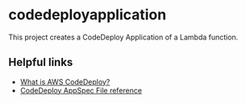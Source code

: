 # codedeployapplication

This project creates a CodeDeploy Application of a Lambda function.

## Helpful links

- [What is AWS CodeDeploy?][1]
- [CodeDeploy AppSpec File reference][2]

[1]: https://docs.aws.amazon.com/codedeploy/latest/userguide/welcome.html
[2]: https://docs.aws.amazon.com/codedeploy/latest/userguide/reference-appspec-file.html